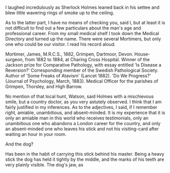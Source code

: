 I laughed incredulously as Sherlock Holmes leaned back in his settee and
blew little wavering rings of smoke up to the ceiling.

As to the latter part, I have no means of checking you, said I,
but at least it is not difficult to find out a few particulars about
the man's age and professional career. From my small medical shelf I
took down the Medical Directory and turned up the name. There were
several Mortimers, but only one who could be our visitor. I read his
record aloud.

Mortimer, James, M.R.C.S., 1882, Grimpen, Dartmoor, Devon.
House-surgeon, from 1882 to 1884, at Charing Cross Hospital. Winner of
the Jackson prize for Comparative Pathology, with essay entitled 'Is
Disease a Reversion?' Corresponding member of the Swedish Pathological
Society. Author of 'Some Freaks of Atavism' (Lancet 1882). 'Do We
Progress?' (Journal of Psychology, March, 1883). Medical Officer for
the parishes of Grimpen, Thorsley, and High Barrow.

No mention of that local hunt, Watson, said Holmes with a
mischievous smile, but a country doctor, as you very astutely
observed. I think that I am fairly justified in my inferences. As to the
adjectives, I said, if I remember right, amiable, unambitious, and
absent-minded. It is my experience that it is only an amiable man in
this world who receives testimonials, only an unambitious one who
abandons a London career for the country, and only an absent-minded one
who leaves his stick and not his visiting-card after waiting an hour in
your room.

And the dog?

Has been in the habit of carrying this stick behind his master. Being
a heavy stick the dog has held it tightly by the middle, and the marks
of his teeth are very plainly visible. The dog's jaw, as

